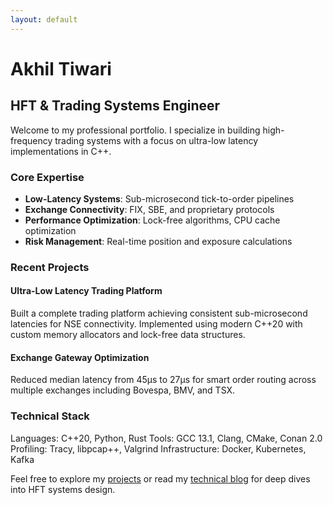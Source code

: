 ```yaml
---
layout: default
---
```


# Akhil Tiwari
## HFT & Trading Systems Engineer

Welcome to my professional portfolio. I specialize in building high-frequency trading systems with a focus on ultra-low latency implementations in C++.

### Core Expertise

- **Low-Latency Systems**: Sub-microsecond tick-to-order pipelines
- **Exchange Connectivity**: FIX, SBE, and proprietary protocols
- **Performance Optimization**: Lock-free algorithms, CPU cache optimization
- **Risk Management**: Real-time position and exposure calculations

### Recent Projects

#### Ultra-Low Latency Trading Platform
Built a complete trading platform achieving consistent sub-microsecond latencies for NSE connectivity. Implemented using modern C++20 with custom memory allocators and lock-free data structures.

#### Exchange Gateway Optimization
Reduced median latency from 45μs to 27μs for smart order routing across multiple exchanges including Bovespa, BMV, and TSX.

### Technical Stack

Languages: C++20, Python, Rust
Tools: GCC 13.1, Clang, CMake, Conan 2.0
Profiling: Tracy, libpcap++, Valgrind
Infrastructure: Docker, Kubernetes, Kafka

Feel free to explore my [projects](/projects) or read my [technical blog](/blog) for deep dives into HFT systems design.
